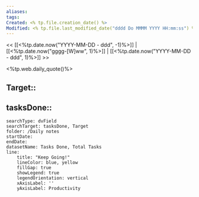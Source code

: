 ```yaml
---
aliases: 
tags: 
Created: <% tp.file.creation_date() %>
Modified: <% tp.file.last_modified_date("dddd Do MMMM YYYY HH:mm:ss") %>
---
```


<< [[<%tp.date.now("YYYY-MM-DD - ddd", -1)%>]] | [[<%tp.date.now("gggg-[W]ww", 1)%>]] | [[<%tp.date.now("YYYY-MM-DD - ddd", 1)%>]] >>

<%tp.web.daily_quote()%>


Target:: 
- 

tasksDone:: 
- 


```tracker
searchType: dvField
searchTarget: tasksDone, Target
folder: /Daily notes 
startDate:
endDate:
datasetName: Tasks Done, Total Tasks
line:
    title: "Keep Going!"
    lineColor: blue, yellow
    fillGap: true
    showLegend: true
    legendOrientation: vertical
    xAxisLabel: ''
    yAxisLabel: Productivity
```